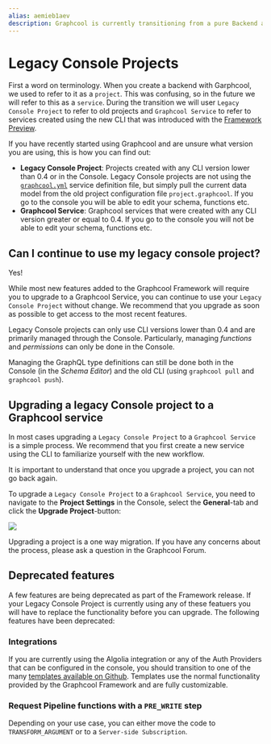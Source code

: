 ```yaml
---
alias: aemieb1aev
description: Graphcool is currently transitioning from a pure Backend as a Service to a general Application Development Framework. If you are an existing Graphcool customer this document explains everything you need to know about the transition. If you are new to Graphcool or about to craete a new application, you should use the new CLI as described in the [readme](https://github.com/graphcool/graphcool).
---
```


# Legacy Console Projects

First a word on terminology. When you create a backend with Garphcool, we used to refer to it as a `project`. This was confusing, so in the future we will refer to this as a `service`. During the transition we will user `Legacy Console Project` to refer to old projects and `Graphcool Service` to refer to services created using the new CLI that was introduced with the [Framework Preview](https://blog.graph.cool/graphcool-framework-preview-ff42081b1333).

If you have recently started using Graphcool and are unsure what version you are using, this is how you can find out:

- **Legacy Console Project**: Projects created with any CLI version lower than 0.4 or in the Console. Legacy Console projects are not using the [`graphcool.yml`](!alias-foatho8aip) service definition file, but simply pull the current data model from the old project configuration file `project.graphcool`. If you go to the console you will be able to edit your schema, functions etc.
- **Graphcool Service**: Graphcool services that were created with any CLI version greater or equal to 0.4. If you go to the console you will not be able to edit your schema, functions etc.


## Can I continue to use my legacy console project?

Yes!

While most new features added to the Graphcool Framework will require you to upgrade to a Graphcool Service, you can continue to use your `Legacy Console Project` without change. We recommend that you upgrade as soon as possible to get access to the most recent features. 

Legacy Console projects can only use CLI versions lower than 0.4 and are primarily managed through the Console. Particularly, managing _functions_ and _permissions_ can only be done in the Console.

Managing the GraphQL type definitions can still be done both in the Console (in the _Schema Editor_) and the old CLI (using `graphcool pull` and `graphcool push`).


## Upgrading a legacy Console project to a Graphcool service

In most cases upgrading a `Legacy Console Project` to a `Graphcool Service` is a simple process. We recommend that you first create a new service using the CLI to familiarize yourself with the new workflow.

It is important to understand that once you upgrade a project, you can not go back again.

To upgrade a `Legacy Console Project` to a `Graphcool Service`, you need to navigate to the **Project Settings** in the Console, select the **General**-tab and click the **Upgrade Project**-button:

![](https://i.imgur.com/dCp8HPH.png)

<InfoBox type=warning>

Upgrading a project is a one way migration. If you have any concerns about the process, please ask a question in the Graphcool Forum.

</InfoBox>

## Deprecated features

A few features are being deprecated as part of the Framework release. If your Legacy Console Project is currently using any of these featuers you will have to replace the functionality before you can upgrade. The following features have been deprecated:

### Integrations

If you are currently using the Algolia integration or any of the Auth Providers that can be configured in the console, you should transition to one of the many [templates available on Github](https://github.com/graphcool/templates). Templates use the normal functionality provided by the Graphcool Framework and are fully customizable.

### Request Pipeline functions with a `PRE_WRITE` step

Depending on your use case, you can either move the code to `TRANSFORM_ARGUMENT` or to a `Server-side Subscription`.
